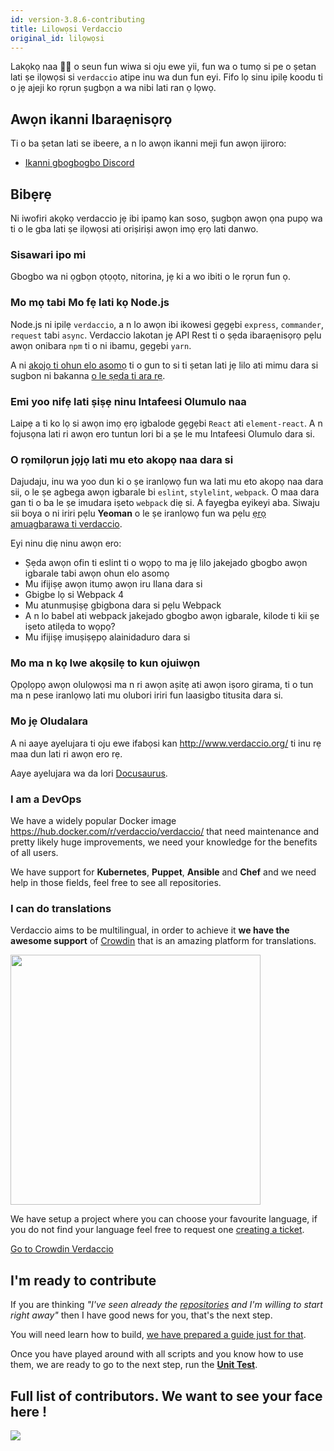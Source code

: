 ```yaml
---
id: version-3.8.6-contributing
title: Lilọwọsi Verdaccio
original_id: lilọwọsi
---
```


Lakọkọ naa 👏👏 o seun fun wiwa si oju ewe yii, fun wa o tumọ si pe o ṣetan lati ṣe ilọwọsi si `verdaccio` atipe inu wa dun fun eyi. Fifo lọ sinu ipilẹ koodu ti o jẹ ajeji ko rọrun ṣugbọn a wa nibi lati ran ọ lọwọ.

## Awọn ikanni Ibaraẹnisọrọ

Ti o ba ṣetan lati se ibeere, a n lo awọn ikanni meji fun awọn ijiroro:

* [Ikanni gbogbogbo Discord](http://chat.verdaccio.org/)

## Bibẹrẹ

Ni iwofiri akọkọ verdaccio jẹ ibi ipamọ kan soso, ṣugbọn awọn ọna pupọ wa ti o le gba lati ṣe ilọwọsi ati oriṣiriṣi awọn imọ ẹrọ lati danwo.

### Sisawari ipo mi

Gbogbo wa ni ọgbọn ọtọọtọ, nitorina, jẹ ki a wo ibiti o le rọrun fun ọ.

### Mo mọ tabi Mo fẹ lati kọ Node.js

Node.js ni ipilẹ `verdaccio`, a n lo awọn ibi ikowesi gẹgẹbi `express`, `commander`, `request` tabi `async`. Verdaccio lakotan jẹ API Rest ti o ṣẹda ibaraẹnisọrọ pẹlu awọn onibara `npm` ti o ni ibamu, gẹgẹbi `yarn`.

A ni [akojọ ti ohun elo asomọ](plugins.md) ti o gun to si ti ṣetan lati jẹ lilo ati mimu dara si sugbon ni bakanna [o le ṣẹda ti ara rẹ](dev-plugins.md).

### Emi yoo nifẹ lati ṣiṣẹ ninu Intafeesi Olumulo naa

Laipẹ a ti ko lọ si awọn imọ ẹrọ igbalode gẹgẹbi `React` ati `element-react`. A n fojusọna lati ri awọn ero tuntun lori bi a ṣe le mu Intafeesi Olumulo dara si.

### O rọmilọrun jọjọ lati mu eto akopọ naa dara si

Dajudaju, inu wa yoo dun ki o ṣe iranlọwọ fun wa lati mu eto akopọ naa dara sii, o le ṣe agbega awọn igbarale bi `eslint`, `stylelint`, `webpack`. O maa dara gan ti o ba le ṣe imudara iṣeto `webpack` diẹ si. A fayegba eyikeyi aba. Siwaju sii boya o ni iriri pẹlu **Yeoman** o le ṣe iranlọwọ fun wa pẹlu [ẹrọ amuagbarawa ti verdaccio](https://github.com/verdaccio/generator-verdaccio-plugin).

Eyi ninu diẹ ninu awọn ero:

* Ṣẹda awọn ofin ti eslint ti o wọpọ to ma jẹ lilo jakejado gbogbo awọn igbarale tabi awọn ohun elo asomọ
* Mu ifijiṣẹ awọn itumọ awọn iru Ilana dara si
* Gbigbe lọ si Webpack 4
* Mu atunmuṣiṣẹ gbigbona dara si pẹlu Webpack
* A n lo babel ati webpack jakejado gbogbo awọn igbarale, kilode ti kii ṣe iṣeto atilẹda to wọpọ?
* Mu ifijiṣẹ imuṣiṣẹpọ alainidaduro dara si

### Mo ma n kọ Iwe akọsilẹ to kun ojuiwọn

Ọpọlọpọ awọn olulọwọsi ma n ri awọn aṣitẹ ati awọn iṣoro girama, ti o tun ma n pese iranlọwọ lati mu olubori iriri fun laasigbo titusita dara si.

### Mo jẹ Oludalara

A ni aaye ayelujara ti oju ewe ifabọsi kan <http://www.verdaccio.org/> ti inu rẹ maa dun lati ri awọn ero rẹ.

Aaye ayelujara wa da lori [Docusaurus](https://docusaurus.io/).

### I am a DevOps

We have a widely popular Docker image <https://hub.docker.com/r/verdaccio/verdaccio/> that need maintenance and pretty likely huge improvements, we need your knowledge for the benefits of all users.

We have support for **Kubernetes**, **Puppet**, **Ansible** and **Chef** and we need help in those fields, feel free to see all repositories.

### I can do translations

Verdaccio aims to be multilingual, in order to achieve it **we have the awesome support** of [Crowdin](https://crowdin.com) that is an amazing platform for translations.

<img src="https://d3n8a8pro7vhmx.cloudfront.net/uridu/pages/144/attachments/original/1485948891/Crowdin.png" width="400px" />

We have setup a project where you can choose your favourite language, if you do not find your language feel free to request one [creating a ticket](https://github.com/verdaccio/verdaccio/issues/new).

[Go to Crowdin Verdaccio](https://crowdin.com/project/verdaccio)

## I'm ready to contribute

If you are thinking *"I've seen already the [repositories](repositories.md) and I'm willing to start right away"* then I have good news for you, that's the next step.

You will need learn how to build, [we have prepared a guide just for that](build.md).

Once you have played around with all scripts and you know how to use them, we are ready to go to the next step, run the [**Unit Test**](test.md).

## Full list of contributors. We want to see your face here !

<a href="graphs/contributors"><img src="https://opencollective.com/verdaccio/contributors.svg?width=890&button=false" /></a>
